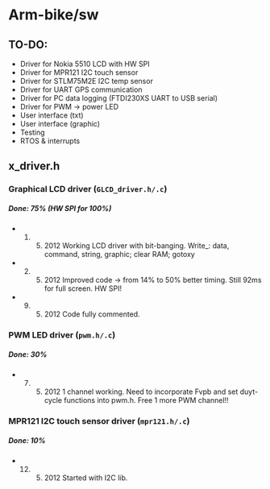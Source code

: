 Arm-bike/sw
===========

TO-DO:
------
+ Driver for Nokia 5510 LCD with HW SPI
+ Driver for MPR121 I2C touch sensor
+ Driver for STLM75M2E I2C temp sensor
+ Driver for UART GPS communication
+ Driver for PC data logging (FTDI230XS UART to USB serial)
+ Driver for PWM -> power LED
+ User interface (txt)
+ User interface (graphic)
+ Testing
+ RTOS & interrupts

x_driver.h
----------

### Graphical LCD driver (`GLCD_driver.h/.c`)
##### Done: 75% (HW SPI for 100%)

+ 1. 5. 2012		Working LCD driver with bit-banging. Write_: data, command, string, graphic; clear RAM; gotoxy                    
+ 2. 5. 2012		Improved code -> from 14% to 50% better timing. Still 92ms for full screen. HW SPI!
+ 9. 5. 2012		Code fully commented.

### PWM LED driver (`pwm.h/.c`)
##### Done: 30%

+ 7. 5. 2012  		1 channel working. Need to incorporate Fvpb and set duyt-cycle functions into pwm.h. Free 1 more PWM channel!!                    

### MPR121 I2C touch sensor driver (`mpr121.h/.c`)
##### Done: 10%

+ 12. 5. 2012  		Started with I2C lib. 
